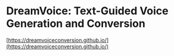# DreamVoice: Text-Guided Voice Generation and Conversion

[https://dreamvoiceconversion.github.io/](https://dreamvoiceconversion.github.io/)
